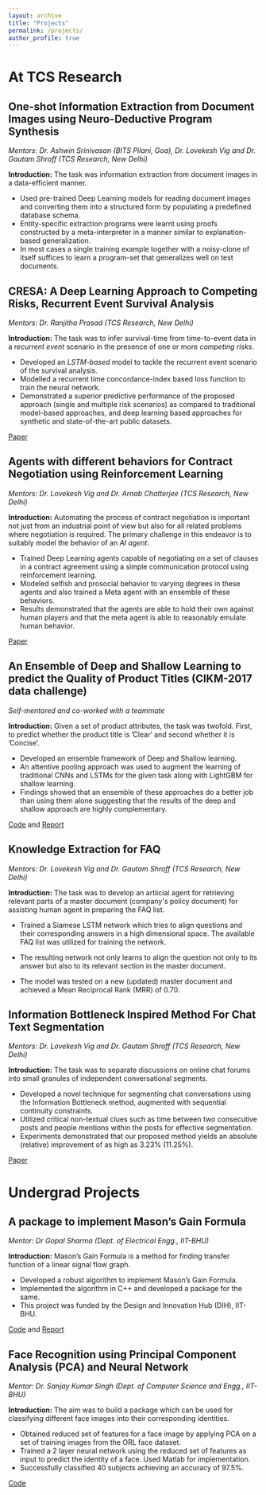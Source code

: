 ```yaml
---
layout: archive
title: "Projects"
permalink: /projects/
author_profile: true
---
```


# At TCS Research #

## One-shot Information Extraction from Document Images using Neuro-Deductive Program Synthesis ##

_Mentors: Dr. Ashwin Srinivasan (BITS Pilani, Goa), Dr. Lovekesh Vig and Dr. Gautam Shroff (TCS Research, New Delhi)_

__Introduction:__ The task was information extraction from document images in a data-efficient manner.

* Used pre-trained Deep Learning models for reading document images and converting them into a structured form by populating a predefined database schema.
* Entity-specific extraction programs were learnt using proofs constructed by a meta-interpreter in a manner similar to explanation-based generalization.
* In most cases a single training example together with a noisy-clone of itself suffices to learn a program-set that generalizes well on test documents.


## CRESA: A Deep Learning Approach to Competing Risks, Recurrent Event Survival Analysis ##

_Mentors: Dr. Ranjitha Prasad (TCS Research, New Delhi)_

__Introduction:__ The task was to infer survival-time from time-to-event data in a _recurrent event_ scenario in the presence of one or more _competing risks_.

* Developed an _LSTM-based_ model to tackle the recurrent event scenario of the survival analysis.
* Modelled a recurrent time concordance-index based loss function to train the neural network.
* Demonstrated a superior predictive performance of the proposed approach (single and multiple risk scenarios) as compared to traditional model-based approaches, and deep learning based approaches for synthetic and state-of-the-art public datasets.

[Paper](https://vishalsunder.github.io/files/CRESA.pdf)

## Agents with different behaviors for Contract Negotiation using Reinforcement Learning ##

_Mentors: Dr. Lovekesh Vig and Dr. Arnab Chatterjee (TCS Research, New Delhi)_

__Introduction:__ Automating the process of contract negotiation is important not just from an industrial point of view but also for all related problems where negotiation is required. The primary challenge in this endeavor is to suitably model the behavior of an _AI agent_.

* Trained Deep Learning agents capable of negotiating on a set of clauses in a contract agreement using a simple communication protocol using reinforcement learning.
* Modeled selfish and prosocial behavior to varying degrees in these agents and also trained a Meta agent with an ensemble of these behaviors.
* Results demonstrated that the agents are able to hold their own against human players and that the meta agent is able to reasonably emulate human behavior.

[Paper](https://vishalsunder.github.io/files/acan_arxiv.pdf)

## An Ensemble of Deep and Shallow Learning to predict the Quality of Product Titles (CIKM-2017 data challenge) ##

_Self-mentored and co-worked with a teammate_

__Introduction:__  Given a set of product attributes, the task was twofold. First, to predict whether the product title is ’Clear’ and second whether it is ’Concise’.

* Developed an ensemble framework of Deep and Shallow learning.
* An attentive pooling approach was used to augment the learning of traditional CNNs and LSTMs for the given task along with LightGBM for shallow learning.
* Findings showed that an ensemble of these approaches do a better job than using them alone suggesting that the results of the deep and shallow approach are highly complementary.

[Code](https://github.com/vishalsunder/CIKM-AnalytiCup-2017-Lazada-Product-Title-Quality-Challenge) and [Report](https://vishalsunder.github.io/files/cikm-data-challenge.pdf)

## Knowledge Extraction for FAQ ##

_Mentors: Dr. Lovekesh Vig and Dr. Gautam Shroff (TCS Research, New Delhi)_

__Introduction:__ The task was to develop an artiicial agent for retrieving relevant parts of a master document (company's policy document) for assisting human agent in preparing the FAQ list.

* Trained a Siamese LSTM network which tries to align questions and their corresponding answers in a high dimensional space. The available FAQ list was utilized for training the network.

* The resulting network not only learns to align the question not only to its answer but also to its relevant section in the master document.

* The model was tested on a new (updated) master document and achieved a Mean Reciprocal Rank (MRR) of 0.70.

## Information Bottleneck Inspired Method For Chat Text Segmentation ##

_Mentors: Dr. Lovekesh Vig and Dr. Gautam Shroff (TCS Research, New Delhi)_

__Introduction:__ The task was to separate discussions on online chat forums into small granules of independent conversational segments.

* Developed a novel technique for segmenting chat conversations using the Information Bottleneck method, augmented with sequential continuity constraints.
* Utilized critical non-textual clues such as time between two consecutive posts and people mentions within the posts for effective segmentation.
* Experiments demonstrated that our proposed method yields an absolute (relative) improvement of as high as 3.23% (11.25%).

[Paper](https://vishalsunder.github.io/files/ijcnlp2017.pdf)

# Undergrad Projects #

## A package to implement Mason’s Gain Formula ##

_Mentor: Dr Gopal Sharma (Dept. of Electrical Engg., IIT-BHU)_

__Introduction:__ Mason’s Gain Formula is a method for finding transfer function of a linear signal flow graph.

* Developed a robust algorithm to implement Mason’s Gain Formula.
* Implemented the algorithm in C++ and developed a package for the same.
* This project was funded by the Design and Innovation Hub (DIH), IIT-BHU.

[Code](https://github.com/vishalsunder/MasonGain) and [Report](https://vishalsunder.github.io/files/REPORT_DIH.pdf)

## Face Recognition using Principal Component Analysis (PCA) and Neural Network ##

_Mentor: Dr. Sanjay Kumar Singh (Dept. of Computer Science and Engg., IIT-BHU)_

__Introduction:__ The aim was to build a package which can be used for classifying different face images into their corresponding identities.

* Obtained reduced set of features for a face image by applying PCA on a set of training images from the ORL face dataset.
* Trained a 2 layer neural network using the reduced set of features as input to predict the identity of a face. Used Matlab for implementation.
* Successfully classified 40 subjects achieving an accuracy of 97.5%.

[Code](https://github.com/vishalsunder/PCA-for-face-recognition)
